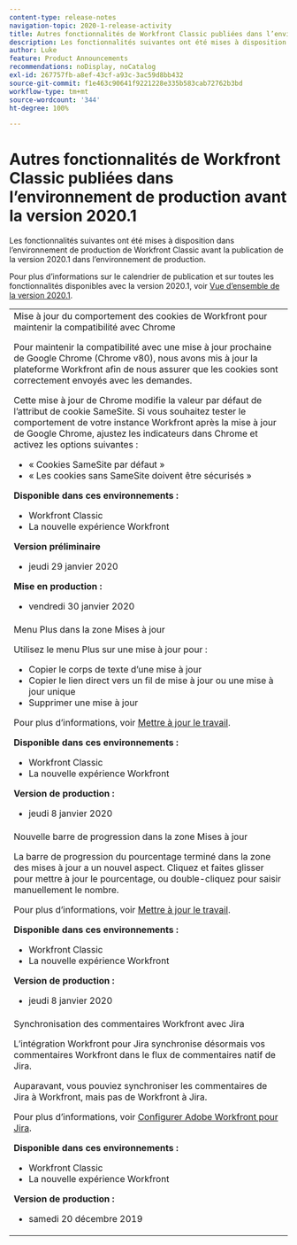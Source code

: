 ```yaml
---
content-type: release-notes
navigation-topic: 2020-1-release-activity
title: Autres fonctionnalités de Workfront Classic publiées dans l’environnement de production avant la version 2020.1
description: Les fonctionnalités suivantes ont été mises à disposition dans l’environnement de production de Workfront Classic avant la publication de la version 2020.1 dans l’environnement de production.
author: Luke
feature: Product Announcements
recommendations: noDisplay, noCatalog
exl-id: 267757fb-a8ef-43cf-a93c-3ac59d8bb432
source-git-commit: f1e463c90641f9221228e335b583cab72762b3bd
workflow-type: tm+mt
source-wordcount: '344'
ht-degree: 100%

---
```


# Autres fonctionnalités de Workfront Classic publiées dans l’environnement de production avant la version 2020.1

Les fonctionnalités suivantes ont été mises à disposition dans l’environnement de production de Workfront Classic avant la publication de la version 2020.1 dans l’environnement de production.

Pour plus d’informations sur le calendrier de publication et sur toutes les fonctionnalités disponibles avec la version 2020.1, voir [Vue d’ensemble de la version 2020.1](../../../product-announcements/product-releases/2020.1-release-activity/2020-1-release-overview.md).

<table style="table-layout:auto"> 
 <col> 
 <tbody> 
  <tr data-mc-conditions=""> 
   <td> Mise à jour du comportement des cookies de Workfront pour maintenir la compatibilité avec Chrome <p>Pour maintenir la compatibilité avec une mise à jour prochaine de Google Chrome (Chrome v80), nous avons mis à jour la plateforme Workfront afin de nous assurer que les cookies sont correctement envoyés avec les demandes. </p> <p>Cette mise à jour de Chrome modifie la valeur par défaut de l’attribut de cookie SameSite. Si vous souhaitez tester le comportement de votre instance Workfront après la mise à jour de Google Chrome, ajustez les indicateurs dans Chrome et activez les options suivantes : </p> 
    <ul> 
     <li>« Cookies SameSite par défaut » </li> 
     <li>« Les cookies sans SameSite doivent être sécurisés »</li> 
    </ul> 
    <div class="workfront_plans"> 
     <p><strong>Disponible dans ces environnements :</strong> </p> 
     <ul> 
      <li>Workfront Classic</li> 
      <li>La nouvelle expérience Workfront</li> 
     </ul> 
     <p><strong>Version préliminaire</strong> </p> 
     <ul> 
      <li>jeudi 29 janvier 2020</li> 
     </ul> 
     <p><strong>Mise en production :</strong> </p> 
     <ul> 
      <li> vendredi 30 janvier 2020</li> 
     </ul> 
    </div> </td> 
  </tr> 
  <tr> 
   <td>Menu Plus dans la zone Mises à jour <p>Utilisez le menu Plus sur une mise à jour pour :</p> 
    <ul> 
     <li>Copier le corps de texte d’une mise à jour</li> 
     <li>Copier le lien direct vers un fil de mise à jour ou une mise à jour unique</li> 
     <li>Supprimer une mise à jour</li> 
    </ul> <p>Pour plus d’informations, voir <a href="../../../workfront-basics/updating-work-items-and-viewing-updates/update-work.md" class="MCXref xref" xrefformat="{para}">Mettre à jour le travail</a>.</p> 
    <div class="workfront_plans"> 
     <p><strong>Disponible dans ces environnements :</strong> </p> 
     <ul> 
      <li>Workfront Classic</li> 
      <li>La nouvelle expérience Workfront</li> 
     </ul> 
     <p><strong>Version de production :</strong> </p> 
     <ul> 
      <li> jeudi 8 janvier 2020</li> 
     </ul> 
    </div> </td> 
  </tr> 
  <tr data-mc-conditions=""> 
   <td>Nouvelle barre de progression dans la zone Mises à jour <p>La barre de progression du pourcentage terminé dans la zone des mises à jour a un nouvel aspect. Cliquez et faites glisser pour mettre à jour le pourcentage, ou double-cliquez pour saisir manuellement le nombre.</p> <p>Pour plus d’informations, voir <a href="../../../workfront-basics/updating-work-items-and-viewing-updates/update-work.md" class="MCXref xref" xrefformat="{para}">Mettre à jour le travail</a>.</p> 
    <div class="workfront_plans"> 
     <p><strong>Disponible dans ces environnements :</strong> </p> 
     <ul> 
      <li>Workfront Classic</li> 
      <li>La nouvelle expérience Workfront</li> 
     </ul> 
     <p><strong>Version de production :</strong> </p> 
     <ul> 
      <li> jeudi 8 janvier 2020</li> 
     </ul> 
    </div> </td> 
  </tr> 
  <tr> 
   <td> Synchronisation des commentaires Workfront avec Jira <p>L’intégration Workfront pour Jira synchronise désormais vos commentaires Workfront dans le flux de commentaires natif de Jira.</p> <p>Auparavant, vous pouviez synchroniser les commentaires de Jira à Workfront, mais pas de Workfront à Jira. </p> <p>Pour plus d’informations, voir <a href="../../../workfront-integrations-and-apps/use-workfront-with-jira/configure-workfront-for-jira.md" class="MCXref xref" xrefformat="{para}">Configurer Adobe Workfront pour Jira</a>.</p> 
    <div class="workfront_plans"> 
     <p><strong>Disponible dans ces environnements :</strong> </p> 
     <ul> 
      <li>Workfront Classic</li> 
      <li>La nouvelle expérience Workfront</li> 
     </ul> 
     <p><strong>Version de production :</strong> </p> 
     <ul> 
      <li> samedi 20 décembre 2019</li> 
     </ul> 
    </div> </td> 
  </tr> 
 </tbody> 
</table>
